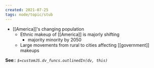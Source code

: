 ```yaml
---
created: 2021-07-25
tags: node/topic/stub
---
```

- [[America]]'s changing population
    - Ethnic makeup of [[America]] is majorly shifting
        - majority minority by 2050
    - Large movements from rural to cities affecting [[government]] makeups

**See**:: 
*`$=customJS.dv_funcs.outlinedIn(dv, this)`*
